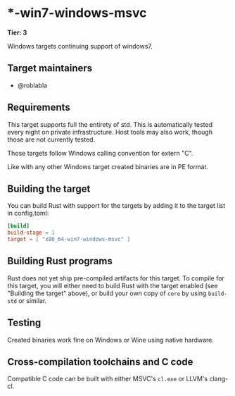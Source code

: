 # *-win7-windows-msvc

**Tier: 3**

Windows targets continuing support of windows7.

## Target maintainers

- @roblabla

## Requirements

This target supports full the entirety of std. This is automatically tested
every night on private infrastructure. Host tools may also work, though those
are not currently tested.

Those targets follow Windows calling convention for extern "C".

Like with any other Windows target created binaries are in PE format.

## Building the target

You can build Rust with support for the targets by adding it to the target list in config.toml:

```toml
[build]
build-stage = 1
target = [ "x86_64-win7-windows-msvc" ]
```

## Building Rust programs

Rust does not yet ship pre-compiled artifacts for this target. To compile for
this target, you will either need to build Rust with the target enabled (see
"Building the target" above), or build your own copy of `core` by using
`build-std` or similar.

## Testing

Created binaries work fine on Windows or Wine using native hardware.

## Cross-compilation toolchains and C code

Compatible C code can be built with either MSVC's `cl.exe` or LLVM's clang-cl.
